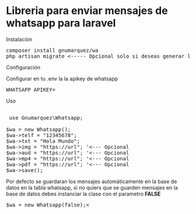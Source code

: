 # Libreria para enviar mensajes de whatsapp para laravel

Instalación
<pre>
composer install gnumarquez/wa
php artisan migrate <----- Opcional solo si deseas generar la tabla para almacenar los whatsapp
</pre>
Configuración

Configurar en tu .env la la apikey de whatsapp
<pre>
WHATSAPP_APIKEY=
</pre>
Uso

<pre>

 use Gnumarquez\Whatsapp;

$wa = new Whatsapp();    
$wa->telf = "12345678";
$wa->txt = "Hola Mundo";
$wa->img = "https://url"; '<--- Opcional
$wa->aud = "https://url"; '<--- Opcional
$wa->mp4 = "https://url"; '<--- Opcional
$wa->pdf = "https://url"; '<--- Opcional
$wa->save();
</pre>
    
Por defecto se guardaran los mensajes automáticamente en la base de datos en la tabla whatsapp, si no quiers que se guarden mensajes en la base de datos debes instanciar la clase con el parametro <b>FALSE</b>
<pre>
$wa = new Whatsapp(false);<
</pre>
